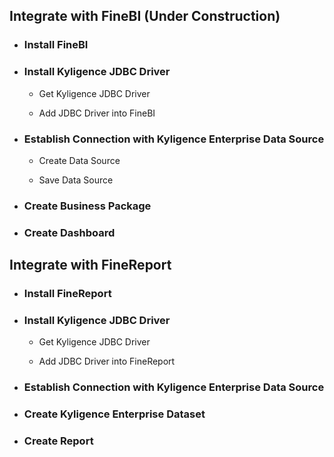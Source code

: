 ## Integrate with FineBI (Under Construction)

- ### Install FineBI

- ### Install Kyligence JDBC Driver

  - Get Kyligence JDBC Driver
  
  - Add JDBC Driver into FineBI

- ### Establish Connection with Kyligence Enterprise Data Source

  - Create Data Source
  
  - Save Data Source
  
- ### Create Business Package

- ### Create Dashboard

## Integrate with FineReport

- ### Install FineReport

- ### Install Kyligence JDBC Driver

  - Get Kyligence JDBC Driver
  
  - Add JDBC Driver into FineReport
  
- ### Establish Connection with Kyligence Enterprise Data Source

- ### Create Kyligence Enterprise Dataset

- ### Create Report